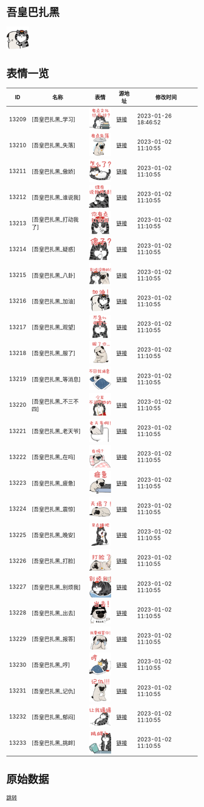 # 吾皇巴扎黑

<img src="./cover.png" height="60" alt="cover" />

# 表情一览

|ID|名称|表情|源地址|修改时间|
|----|----|----|----|----|
|13209|[吾皇巴扎黑_学习]|<img src="./pic/013209_%5B吾皇巴扎黑_学习%5D.png" height="60" alt="学习"/>|[链接](https://i0.hdslb.com/bfs/garb/item/26d3c80917e3681d55feef4640ed5a045c3ca3c0.png)|2023-01-26 18:46:52|
|13210|[吾皇巴扎黑_失落]|<img src="./pic/013210_%5B吾皇巴扎黑_失落%5D.png" height="60" alt="失落"/>|[链接](https://i0.hdslb.com/bfs/garb/item/c53529618b359c9882272cb81558e14ef83d2b12.png)|2023-01-02 11:10:55|
|13211|[吾皇巴扎黑_傲娇]|<img src="./pic/013211_%5B吾皇巴扎黑_傲娇%5D.png" height="60" alt="傲娇"/>|[链接](https://i0.hdslb.com/bfs/garb/item/3daf628f8507dabb3379cddc9a1489345d449e8c.png)|2023-01-02 11:10:55|
|13212|[吾皇巴扎黑_谁说我]|<img src="./pic/013212_%5B吾皇巴扎黑_谁说我%5D.png" height="60" alt="谁说我"/>|[链接](https://i0.hdslb.com/bfs/garb/item/10e156f2f2a34244ffe5d53c8f9013ded4f87f47.png)|2023-01-02 11:10:55|
|13213|[吾皇巴扎黑_打动我了]|<img src="./pic/013213_%5B吾皇巴扎黑_打动我了%5D.png" height="60" alt="打动我了"/>|[链接](https://i0.hdslb.com/bfs/garb/item/d6774f8bda90b02bd1b0112b0abf4e77c5d00f20.png)|2023-01-02 11:10:55|
|13214|[吾皇巴扎黑_疑惑]|<img src="./pic/013214_%5B吾皇巴扎黑_疑惑%5D.png" height="60" alt="疑惑"/>|[链接](https://i0.hdslb.com/bfs/garb/item/0e890049bf07da351168f634dac373b3cff68949.png)|2023-01-02 11:10:55|
|13215|[吾皇巴扎黑_八卦]|<img src="./pic/013215_%5B吾皇巴扎黑_八卦%5D.png" height="60" alt="八卦"/>|[链接](https://i0.hdslb.com/bfs/garb/item/44d2ab1fff90a27e7aee7f51ec69edcdb3bf7b77.png)|2023-01-02 11:10:55|
|13216|[吾皇巴扎黑_加油]|<img src="./pic/013216_%5B吾皇巴扎黑_加油%5D.png" height="60" alt="加油"/>|[链接](https://i0.hdslb.com/bfs/garb/item/45e1ce96d26806ce7333178311cb778f77e09adf.png)|2023-01-02 11:10:55|
|13217|[吾皇巴扎黑_观望]|<img src="./pic/013217_%5B吾皇巴扎黑_观望%5D.png" height="60" alt="观望"/>|[链接](https://i0.hdslb.com/bfs/garb/item/b09c3bd459ab515d4286701e842919025cfea770.png)|2023-01-02 11:10:55|
|13218|[吾皇巴扎黑_服了]|<img src="./pic/013218_%5B吾皇巴扎黑_服了%5D.png" height="60" alt="服了"/>|[链接](https://i0.hdslb.com/bfs/garb/item/d9f028a87cf5002a968d6c2cf6ff16834bb53b87.png)|2023-01-02 11:10:55|
|13219|[吾皇巴扎黑_等消息]|<img src="./pic/013219_%5B吾皇巴扎黑_等消息%5D.png" height="60" alt="等消息"/>|[链接](https://i0.hdslb.com/bfs/garb/item/4fd89670d9c4c24a7d2699e5aa32727730b20f9b.png)|2023-01-02 11:10:55|
|13220|[吾皇巴扎黑_不三不四]|<img src="./pic/013220_%5B吾皇巴扎黑_不三不四%5D.png" height="60" alt="不三不四"/>|[链接](https://i0.hdslb.com/bfs/garb/item/3cef5ada3d3346052a911f9ceb315e1415b4e9d4.png)|2023-01-02 11:10:55|
|13221|[吾皇巴扎黑_老天爷]|<img src="./pic/013221_%5B吾皇巴扎黑_老天爷%5D.png" height="60" alt="老天爷"/>|[链接](https://i0.hdslb.com/bfs/garb/item/391517f55dfdca22ef306847fc4b9457261ca78e.png)|2023-01-02 11:10:55|
|13222|[吾皇巴扎黑_在吗]|<img src="./pic/013222_%5B吾皇巴扎黑_在吗%5D.png" height="60" alt="在吗"/>|[链接](https://i0.hdslb.com/bfs/garb/item/0581c4442a1aabb5097a8b53fe5675484f6c5294.png)|2023-01-02 11:10:55|
|13223|[吾皇巴扎黑_疲惫]|<img src="./pic/013223_%5B吾皇巴扎黑_疲惫%5D.png" height="60" alt="疲惫"/>|[链接](https://i0.hdslb.com/bfs/garb/item/bd3cdf981e09ce3b5614dc7a1332bfb9ae3b6852.png)|2023-01-02 11:10:55|
|13224|[吾皇巴扎黑_震惊]|<img src="./pic/013224_%5B吾皇巴扎黑_震惊%5D.png" height="60" alt="震惊"/>|[链接](https://i0.hdslb.com/bfs/garb/item/2a79db97bee74a6a7e064812699bf4296bc3a2e4.png)|2023-01-02 11:10:55|
|13225|[吾皇巴扎黑_晚安]|<img src="./pic/013225_%5B吾皇巴扎黑_晚安%5D.png" height="60" alt="晚安"/>|[链接](https://i0.hdslb.com/bfs/garb/item/9f291570539cac6b3f8c787f01b7e68c37e2e31a.png)|2023-01-02 11:10:55|
|13226|[吾皇巴扎黑_打脸]|<img src="./pic/013226_%5B吾皇巴扎黑_打脸%5D.png" height="60" alt="打脸"/>|[链接](https://i0.hdslb.com/bfs/garb/item/4f7338daa30b5fea9e6a4344a7fcb9a257396800.png)|2023-01-02 11:10:55|
|13227|[吾皇巴扎黑_别烦我]|<img src="./pic/013227_%5B吾皇巴扎黑_别烦我%5D.png" height="60" alt="别烦我"/>|[链接](https://i0.hdslb.com/bfs/garb/item/76ee38632772c863e233d484d4917659bdd5adbf.png)|2023-01-02 11:10:55|
|13228|[吾皇巴扎黑_出去]|<img src="./pic/013228_%5B吾皇巴扎黑_出去%5D.png" height="60" alt="出去"/>|[链接](https://i0.hdslb.com/bfs/garb/item/711a1877af8e7e3d627610f3435b064fe9845024.png)|2023-01-02 11:10:55|
|13229|[吾皇巴扎黑_报答]|<img src="./pic/013229_%5B吾皇巴扎黑_报答%5D.png" height="60" alt="报答"/>|[链接](https://i0.hdslb.com/bfs/garb/item/a5793b7e60c50f3379221b7e9512f88ba0c4dca6.png)|2023-01-02 11:10:55|
|13230|[吾皇巴扎黑_哼]|<img src="./pic/013230_%5B吾皇巴扎黑_哼%5D.png" height="60" alt="哼"/>|[链接](https://i0.hdslb.com/bfs/garb/item/99dac5006b8130f6a167b3c63f5ea1ff6d78dc90.png)|2023-01-02 11:10:55|
|13231|[吾皇巴扎黑_记仇]|<img src="./pic/013231_%5B吾皇巴扎黑_记仇%5D.png" height="60" alt="记仇"/>|[链接](https://i0.hdslb.com/bfs/garb/item/87e655ce99c7f970d92a732f2bb28552035812a6.png)|2023-01-02 11:10:55|
|13232|[吾皇巴扎黑_郁闷]|<img src="./pic/013232_%5B吾皇巴扎黑_郁闷%5D.png" height="60" alt="郁闷"/>|[链接](https://i0.hdslb.com/bfs/garb/item/228ae57a01e593df2c7f2bbe9dca1e8936a91c99.png)|2023-01-02 11:10:55|
|13233|[吾皇巴扎黑_挑衅]|<img src="./pic/013233_%5B吾皇巴扎黑_挑衅%5D.png" height="60" alt="挑衅"/>|[链接](https://i0.hdslb.com/bfs/garb/item/63e2ab2246bc1c25a3e9216dfb1f3e31312024cd.png)|2023-01-02 11:10:55|

# 原始数据

[跳转](./raw.json)


